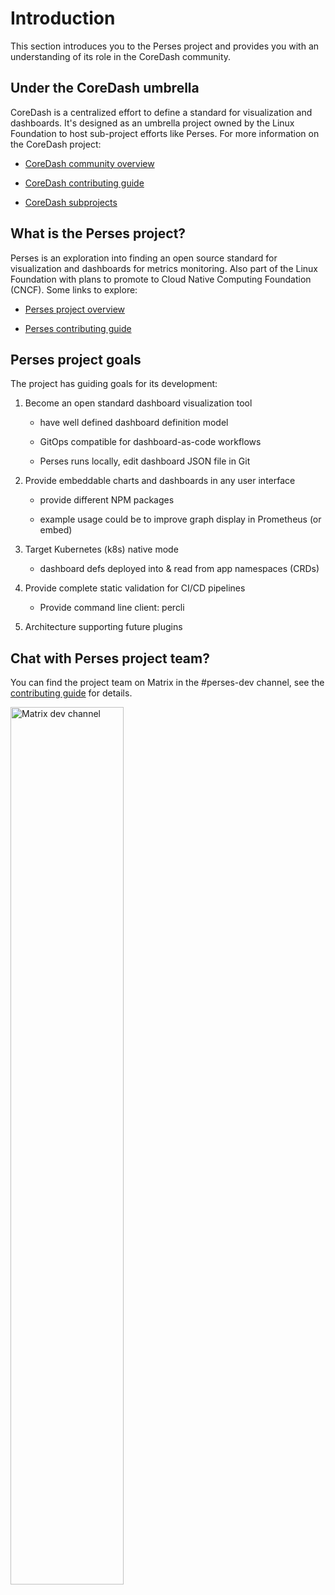 # Introduction

This section introduces you to the Perses project and provides you with an understanding of its role in the CoreDash
community.

## Under the CoreDash umbrella

CoreDash is a centralized effort to define a standard for visualization and dashboards. It's designed as an umbrella
project owned by the Linux Foundation to host sub-project efforts like Perses. For more information on the CoreDash
project:

- [CoreDash community overview](https://github.com/coredashio/community)

- [CoreDash contributing guide](https://github.com/coredashio/community/blob/main/CONTRIBUTING.md)

- [CoreDash subprojects](https://github.com/coredashio/community/blob/main/subprojects.md)

## What is the Perses project?

Perses is an exploration into finding an open source standard for visualization and dashboards for metrics monitoring.
Also part of the Linux Foundation with plans to promote to Cloud Native Computing Foundation (CNCF). Some links to
explore:

- [Perses project overview](https://github.com/perses/perses)

- [Perses contributing guide](https://github.com/perses/perses/blob/main/CONTRIBUTING.md)

## Perses project goals

The project has guiding goals for its development:

1. Become an open standard dashboard visualization tool

   - have well defined dashboard definition model

   - GitOps compatible for dashboard-as-code workflows

   - Perses runs locally, edit dashboard JSON file in Git

2. Provide embeddable charts and dashboards in any user interface

   - provide different NPM packages

   - example usage could be to improve graph display in Prometheus (or embed)

3. Target Kubernetes (k8s) native mode

   - dashboard defs deployed into & read from app namespaces (CRDs)

4. Provide complete static validation for CI/CD pipelines

   - Provide command line client: percli

5. Architecture supporting future plugins

## Chat with Perses project team?

You can find the project team on Matrix in the #perses-dev channel, see the [contributing guide](https://github.com/perses/perses/blob/main/CONTRIBUTING.md)
for details.

<img src="https://github-production-user-asset-6210df.s3.amazonaws.com/437001/280049367-00378850-a7a1-4176-9f71-1394f3ada470.png" alt="Matrix dev channel" style="width: 60%;"/>